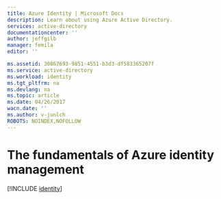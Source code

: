 ```yaml
---
title: Azure Identity | Microsoft Docs
description: Learn about using Azure Active Directory.
services: active-directory
documentationcenter: ''
author: jeffgilb
manager: femila
editor: ''

ms.assetid: 30867693-9851-4551-b3d3-df583365207f
ms.service: active-directory
ms.workload: identity
ms.tgt_pltfrm: na
ms.devlang: na
ms.topic: article
ms.date: 04/26/2017
wacn.date: ''
ms.author: v-junlch
ROBOTS: NOINDEX,NOFOLLOW
---
```

# The fundamentals of Azure identity management
[!INCLUDE [identity](../../includes/identity.md)]

